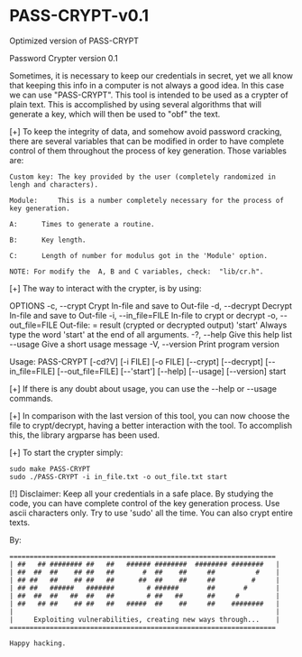 # PASS-CRYPT-v0.1
Optimized version of PASS-CRYPT

Password Crypter version 0.1

Sometimes, it is necessary to keep our credentials in secret, yet we all know that keeping this info in a 
computer is not always a good idea. In this case we can use "PASS-CRYPT". This tool is intended to be used as a 
crypter of plain text. This is accomplished by using several algorithms that will generate a key, which 
will then be used to "obf" the text.

[+] To keep the integrity of data, and somehow avoid password cracking, there are several variables that can be
modified in order to have complete control of them throughout the process of key generation. Those variables are:

    Custom key:	The key provided by the user (completely randomized in lengh and characters).
   
    Module:	    This is a number completely necessary for the process of key generation.
    
    A:	    Times to generate a routine. 
    
    B: 	    Key length.
    
    C:	    Length of number for modulus got in the 'Module' option.

	NOTE: For modify the  A, B and C variables, check:  "lib/cr.h".    


[+] The way to interact with the crypter, is by using:

OPTIONS
  -c, --crypt                Crypt In-file and save to Out-file
  -d, --decrypt              Decrypt In-file and save to Out-file
  -i, --in_file=FILE         In-file to crypt or decrypt
  -o, --out_file=FILE        Out-file: = result (crypted or decrypted output)
  'start'                    Always type the word 'start' at the end of all
                             arguments.
  -?, --help                 Give this help list
      --usage                Give a short usage message
  -V, --version              Print program version

Usage: PASS-CRYPT [-cd?V] [-i FILE] [-o FILE] [--crypt] [--decrypt]
            [--in_file=FILE] [--out_file=FILE] [--'start'] [--help] [--usage]
            [--version] start

[+] If there is any doubt about usage, you can use the --help or --usage commands.

[+] In comparison with the last version of this tool, you can now choose the file to crypt/decrypt,
having a better interaction with the tool. To accomplish this, the library argparse has been used.

[+] To start the crypter simply:

    sudo make PASS-CRYPT
    sudo ./PASS-CRYPT -i in_file.txt -o out_file.txt start


[!] Disclaimer: Keep all your credentials in a safe place. By studying the code, you can have complete control of the
            key generation process. Use ascii characters only. Try to use 'sudo' all the time. You can also crypt 
	    entire texts.

By: 

	==================================================================
	| ##   ## ######## ##   ##   ###### ########  ######## ########   |
	| ##  ##  ##    ## ##   ##       #  ##    ##     ##          #    |
	| ## ##   ##    ## ##   ##      ##  ##    ##     ##         #     |
	| ## ##   ######   #######        # ######       ##       #       |
	| ##  ##  ##   ##  ##   ##        # ##   ##      ##     #         |
	| ##   ## ##    ## ##   ##   #####  ##    ##     ##    ########   |
	|                                                                 |
	|     Exploiting vulnerabilities, creating new ways through...    |
	==================================================================
	
	Happy hacking.
